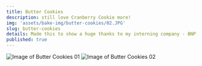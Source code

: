 ```yaml
---
title: Butter Cookies
description: still love Cranberry Cookie more!
img: 'assets/bake-img/butter-cookies/02.JPG'
slug: butter-cookies
details: Made this to show a huge thanks to my interning company - BNP Paribas
published: true
---
```




![Image of Butter Cookies 01](assets/bake-img/butter-cookies/01.JPG) 
![Image of Butter Cookies 02](assets/bake-img/butter-cookies/02.JPG) 